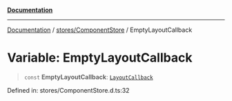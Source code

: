 [**Documentation**](../../../index.md)

***

[Documentation](../../../index.md) / [stores/ComponentStore](../index.md) / EmptyLayoutCallback

# Variable: EmptyLayoutCallback

> `const` **EmptyLayoutCallback**: [`LayoutCallback`](../../../perspective-client/interfaces/LayoutCallback.md)

Defined in: stores/ComponentStore.d.ts:32
